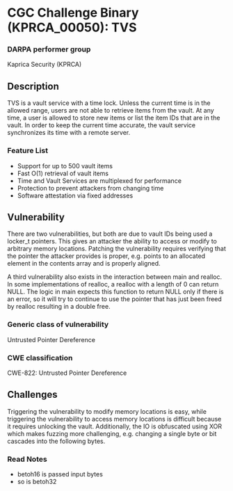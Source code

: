 # CGC Challenge Binary (KPRCA\_00050): TVS

### DARPA performer group
Kaprica Security (KPRCA)

## Description
TVS is a vault service with a time lock. Unless the current time is in the allowed range, users are not able to retrieve items from the vault. At any time, a user is allowed to store new items or list the item IDs that are in the vault. In order to keep the current time accurate, the vault service synchronizes its time with a remote server.

### Feature List

 * Support for up to 500 vault items
 * Fast O(1) retrieval of vault items
 * Time and Vault Services are multiplexed for performance
 * Protection to prevent attackers from changing time
 * Software attestation via fixed addresses

## Vulnerability
There are two vulnerabilities, but both are due to vault IDs being used a locker_t pointers. This gives an attacker the ability to access or modify to arbitrary memory locations. Patching the vulnerability requires verifying that the pointer the attacker provides is proper, e.g. points to an allocated element in the contents array and is properly aligned.

A third vulnerability also exists in the interaction between main and realloc. In some implementations of realloc, a realloc with a length of 0 can return NULL. The logic in main expects this function to return NULL only if there is an error, so it will try to continue to use the pointer that has just been freed by realloc resulting in a double free.

### Generic class of vulnerability

Untrusted Pointer Dereference

### CWE classification

CWE-822: Untrusted Pointer Dereference

## Challenges
Triggering the vulnerability to modify memory locations is easy, while triggering the vulnerability to access memory locations is difficult because it requires unlocking the vault. Additionally, the IO is obfuscated using XOR which makes fuzzing more challenging, e.g. changing a single byte or bit cascades into the following bytes.


### Read Notes

* betoh16 is passed input bytes
* so is betoh32